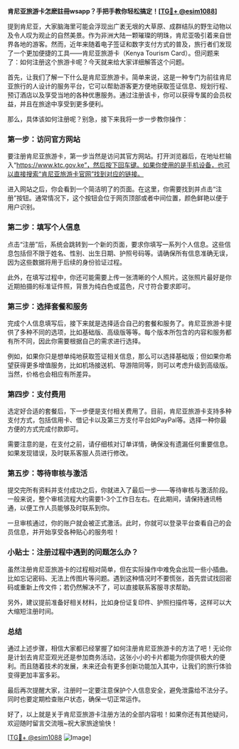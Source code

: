 **肯尼亚旅游卡怎麽註冊wsapp？手把手教你轻松搞定！[[TG💪+ @esim1088](https://t.me/s/esim1088)]**

提到肯尼亚，大家脑海里可能会浮现出广袤无垠的大草原、成群结队的野生动物以及令人叹为观止的自然美景。作为非洲大陆一颗璀璨的明珠，肯尼亚吸引着来自世界各地的游客。然而，近年来随着电子签证和数字支付方式的普及，旅行者们发现了一个更加便捷的工具——肯尼亚旅游卡（Kenya Tourism Card）。但问题来了：如何注册这个旅游卡呢？今天就来给大家详细解答这个问题。

首先，让我们了解一下什么是肯尼亚旅游卡。简单来说，这是一种专门为前往肯尼亚旅行的人设计的服务平台，它可以帮助游客更方便地获取签证信息、规划行程、预订酒店以及享受当地的各种优惠服务。通过注册该卡，你可以获得专属的会员权益，并且在旅途中享受到更多便利。

那么，具体该如何注册呢？别急，接下来我将一步一步教你操作：

### 第一步：访问官方网站

要注册肯尼亚旅游卡，第一步当然是访问其官方网站。打开浏览器后，在地址栏输入“https://www.ktc.gov.ke”，然后按下回车键。如果你使用的是手机设备，也可以直接搜索“肯尼亚旅游卡官网”找到对应的链接。

进入网站之后，你会看到一个简洁明了的页面。在这里，你需要找到并点击“注册”按钮。通常情况下，这个按钮会位于网页顶部或者中间位置，颜色鲜艳以便于用户识别。

### 第二步：填写个人信息

点击“注册”后，系统会跳转到一个新的页面，要求你填写一系列个人信息。这些信息包括但不限于姓名、性别、出生日期、护照号码等。请确保所有信息准确无误，因为这些数据将用于后续的身份验证过程。

此外，在填写过程中，你还可能需要上传一张清晰的个人照片。这张照片最好是你近期拍摄的标准证件照，背景为纯白色或蓝色，尺寸符合要求即可。

### 第三步：选择套餐和服务

完成个人信息填写后，接下来就是选择适合自己的套餐和服务了。肯尼亚旅游卡提供了多种不同的选项，比如基础版、高级版等等。每个版本所包含的内容和服务都有所不同，因此你需要根据自己的需求进行选择。

例如，如果你只是想单纯地获取签证相关信息，那么可以选择基础版；但如果你希望获得更多增值服务，比如机场接送机、导游陪同等，则可以考虑升级到高级版。当然，价格也会相应有所差异。

### 第四步：支付费用

选定好合适的套餐后，下一步便是支付相关费用了。目前，肯尼亚旅游卡支持多种支付方式，包括信用卡、借记卡以及第三方支付平台如PayPal等。选择一种你最方便的方式完成付款即可。

需要注意的是，在支付之前，请仔细核对订单详情，确保没有遗漏任何重要信息。如果发现错误，及时联系客服人员进行修改。

### 第五步：等待审核与激活

提交完所有资料并支付成功之后，你就进入了最后一步——等待审核与激活阶段。一般来说，整个审核流程大约需要1-3个工作日左右。在此期间，请保持通讯畅通，以便工作人员能够及时联系到你。

一旦审核通过，你的账户就会被正式激活。此时，你就可以登录平台查看自己的会员信息，并开始享受各种贴心的服务啦！

### 小贴士：注册过程中遇到的问题怎么办？

虽然注册肯尼亚旅游卡的过程相对简单，但在实际操作中难免会出现一些小插曲。比如忘记密码、无法上传图片等问题。遇到这种情况时不要慌张，首先尝试找回密码或重新上传文件；若仍然解决不了，可以直接联系客服寻求帮助。

另外，建议提前准备好相关材料，比如身份证复印件、护照扫描件等，这样可以大大缩短注册时间。

### 总结

通过上述步骤，相信大家都已经掌握了如何注册肯尼亚旅游卡的方法了吧！无论你是计划去肯尼亚观光还是参加商务活动，这张小小的卡片都能为你提供极大的便利。而且随着技术的发展，未来还会有更多创新功能加入其中，让我们的旅行体验变得更加丰富多彩。

最后再次提醒大家，注册时一定要注意保护个人信息安全，避免泄露给不法分子。同时也要定期检查账户状态，确保一切正常运作。

好了，以上就是关于肯尼亚旅游卡注册方法的全部内容啦！如果你还有其他疑问，欢迎随时留言交流哦~祝大家旅途愉快！

[[TG💪+ @esim1088](https://t.me/s/esim1088) ![Image](https://i.postimg.cc/4NQfJmqS/Snipaste-2025-05-13-00-14-12.png)]